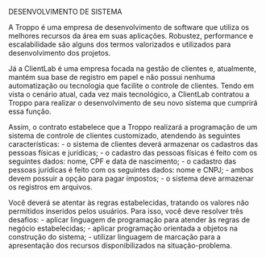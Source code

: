 DESENVOLVIMENTO DE SISTEMA

A Troppo é uma empresa de desenvolvimento de software que utiliza os melhores recursos da área em suas aplicações. Robustez, performance e escalabilidade são alguns dos termos valorizados e utilizados para desenvolvimento dos projetos.

Já a ClientLab é uma empresa focada na gestão de clientes e, atualmente, mantém sua base de registro em papel e não possui nenhuma automatização ou tecnologia que facilite o controle de clientes. Tendo em vista o cenário atual, cada vez mais tecnológico, a ClientLab contratou a Troppo para realizar o desenvolvimento de seu novo sistema que cumprirá essa função.

Assim, o contrato estabelece que a Troppo realizará a programação de um sistema de controle de clientes customizado, atendendo às seguintes características:
    - o sistema de clientes deverá armazenar os cadastros das pessoas físicas e jurídicas;
    - o cadastro das pessoas físicas é feito com os seguintes dados: nome, CPF e data de nascimento;
    - o cadastro das pessoas jurídicas é feito com os seguintes dados: nome e CNPJ;
    - ambos devem possuir a opção para pagar impostos;
    - o sistema deve armazenar os registros em arquivos.

Você deverá se atentar às regras estabelecidas, tratando os valores não permitidos inseridos pelos usuários. Para isso, você deve resolver três desafios:
    - aplicar linguagem de programação para atender às regras de negócio estabelecidas;
    - aplicar programação orientada a objetos na construção do sistema;
    - utilizar linguagem de marcação para a apresentação dos recursos disponibilizados na situação-problema.
